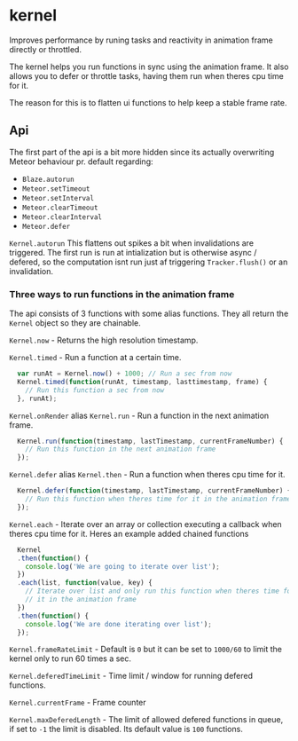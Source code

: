 kernel
======

Improves performance by runing tasks and reactivity in animation frame directly or throttled.

The kernel helps you run functions in sync using the animation frame. It also allows you to defer or throttle tasks, having them run when theres cpu time for it.

The reason for this is to flatten ui functions to help keep a stable frame rate.

## Api
The first part of the api is a bit more hidden since its actually overwriting Meteor behaviour pr. default regarding:

* `Blaze.autorun`
* `Meteor.setTimeout`
* `Meteor.setInterval`
* `Meteor.clearTimeout`
* `Meteor.clearInterval`
* `Meteor.defer`

`Kernel.autorun` This flattens out spikes a bit when invalidations are triggered. The first run is run at intialization but is otherwise async / defered, so the computation isnt run just af triggering `Tracker.flush()` or an invalidation.

### Three ways to run functions in the animation frame
The api consists of 3 functions with some alias functions. They all return the `Kernel` object so they are chainable.

`Kernel.now` - Returns the high resolution timestamp.

`Kernel.timed` - Run a function at a certain time.
```js
  var runAt = Kernel.now() + 1000; // Run a sec from now
  Kernel.timed(function(runAt, timestamp, lasttimestamp, frame) {
    // Run this function a sec from now
  }, runAt);
```

`Kernel.onRender` alias `Kernel.run` - Run a function in the next animation frame.
```js
  Kernel.run(function(timestamp, lastTimestamp, currentFrameNumber) {
    // Run this function in the next animation frame
  });
```

`Kernel.defer` alias `Kernel.then` - Run a function when theres cpu time for it.
```js
  Kernel.defer(function(timestamp, lastTimestamp, currentFrameNumber) {
    // Run this function when theres time for it in the animation frame
  });
```

`Kernel.each` - Iterate over an array or collection executing a callback when theres cpu time for it.
Heres an example added chained functions
```js
  Kernel
  .then(function() {
    console.log('We are going to iterate over list');
  })
  .each(list, function(value, key) {
    // Iterate over list and only run this function when theres time for
    // it in the animation frame
  })
  .then(function() {
    console.log('We are done iterating over list');
  });
```

`Kernel.frameRateLimit` - Default is `0` but it can be set to `1000/60` to limit the kernel only to run 60 times a sec.

`Kernel.deferedTimeLimit` - Time limit / window for running defered functions.

`Kernel.currentFrame` - Frame counter

`Kernel.maxDeferedLength` - The limit of allowed defered functions in queue, if set to `-1` the limit is disabled. Its default value is `100` functions.
